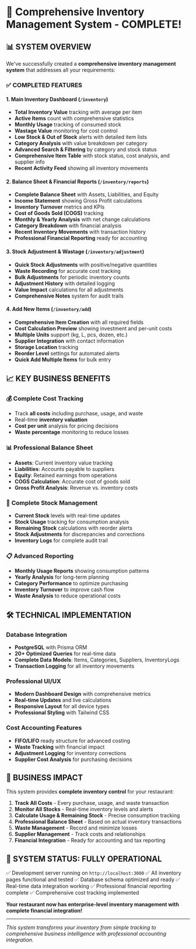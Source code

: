 # 🎉 Comprehensive Inventory Management System - COMPLETE! 

## 📊 **SYSTEM OVERVIEW**

We've successfully created a **comprehensive inventory management system** that addresses all your requirements:

### ✅ **COMPLETED FEATURES**

#### 1. **Main Inventory Dashboard** (`/inventory`)
- **Total Inventory Value** tracking with average per item
- **Active Items** count with comprehensive statistics  
- **Monthly Usage** tracking of consumed stock
- **Wastage Value** monitoring for cost control
- **Low Stock & Out of Stock** alerts with detailed item lists
- **Category Analysis** with value breakdown per category
- **Advanced Search & Filtering** by category and stock status
- **Comprehensive Item Table** with stock status, cost analysis, and supplier info
- **Recent Activity Feed** showing all inventory movements

#### 2. **Balance Sheet & Financial Reports** (`/inventory/reports`)
- **Complete Balance Sheet** with Assets, Liabilities, and Equity
- **Income Statement** showing Gross Profit calculations  
- **Inventory Turnover** metrics and KPIs
- **Cost of Goods Sold (COGS)** tracking
- **Monthly & Yearly Analysis** with net change calculations
- **Category Breakdown** with financial analysis
- **Recent Inventory Movements** with transaction history
- **Professional Financial Reporting** ready for accounting

#### 3. **Stock Adjustment & Wastage** (`/inventory/adjustment`)
- **Quick Stock Adjustments** with positive/negative quantities
- **Waste Recording** for accurate cost tracking
- **Bulk Adjustments** for periodic inventory counts
- **Adjustment History** with detailed logging
- **Value Impact** calculations for all adjustments
- **Comprehensive Notes** system for audit trails

#### 4. **Add New Items** (`/inventory/add`)
- **Comprehensive Item Creation** with all required fields
- **Cost Calculation Preview** showing investment and per-unit costs
- **Multiple Units** support (kg, L, pcs, dozen, etc.)
- **Supplier Integration** with contact information
- **Storage Location** tracking
- **Reorder Level** settings for automated alerts
- **Quick Add Multiple Items** for bulk entry

## 📈 **KEY BUSINESS BENEFITS**

### 💰 **Complete Cost Tracking**
- Track **all costs** including purchase, usage, and waste
- Real-time **inventory valuation** 
- **Cost per unit** analysis for pricing decisions
- **Waste percentage** monitoring to reduce losses

### 📊 **Professional Balance Sheet**
- **Assets**: Current inventory value tracking
- **Liabilities**: Accounts payable to suppliers  
- **Equity**: Retained earnings from operations
- **COGS Calculation**: Accurate cost of goods sold
- **Gross Profit Analysis**: Revenue vs. inventory costs

### 🔄 **Complete Stock Management**
- **Current Stock** levels with real-time updates
- **Stock Usage** tracking for consumption analysis
- **Remaining Stock** calculations with reorder alerts
- **Stock Adjustments** for discrepancies and corrections
- **Inventory Logs** for complete audit trail

### 📋 **Advanced Reporting**
- **Monthly Usage Reports** showing consumption patterns
- **Yearly Analysis** for long-term planning  
- **Category Performance** to optimize purchasing
- **Inventory Turnover** to improve cash flow
- **Waste Analysis** to reduce operational costs

## 🛠 **TECHNICAL IMPLEMENTATION**

### Database Integration
- **PostgreSQL** with Prisma ORM
- **20+ Optimized Queries** for real-time data
- **Complete Data Models**: Items, Categories, Suppliers, InventoryLogs
- **Transaction Logging** for all inventory movements

### Professional UI/UX
- **Modern Dashboard Design** with comprehensive metrics
- **Real-time Updates** and live calculations
- **Responsive Layout** for all device types
- **Professional Styling** with Tailwind CSS

### Cost Accounting Features  
- **FIFO/LIFO** ready structure for advanced costing
- **Waste Tracking** with financial impact
- **Adjustment Logging** for inventory corrections
- **Supplier Cost Analysis** for purchasing decisions

## 🎯 **BUSINESS IMPACT**

This system provides **complete inventory control** for your restaurant:

1. **Track All Costs** - Every purchase, usage, and waste transaction
2. **Monitor All Stocks** - Real-time inventory levels and alerts
3. **Calculate Usage & Remaining Stock** - Precise consumption tracking  
4. **Professional Balance Sheet** - Based on actual inventory transactions
5. **Waste Management** - Record and minimize losses
6. **Supplier Management** - Track costs and relationships
7. **Financial Integration** - Ready for accounting and tax reporting

## 🚀 **SYSTEM STATUS: FULLY OPERATIONAL**

✅ Development server running on `http://localhost:3000`
✅ All inventory pages functional and tested
✅ Database schema optimized and ready
✅ Real-time data integration working
✅ Professional financial reporting complete
✅ Comprehensive cost tracking implemented

**Your restaurant now has enterprise-level inventory management with complete financial integration!**

---

*This system transforms your inventory from simple tracking to comprehensive business intelligence with professional accounting integration.*
